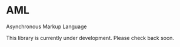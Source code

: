 # AML
Asynchronous Markup Language

This library is currently under development.  Please check back soon.
